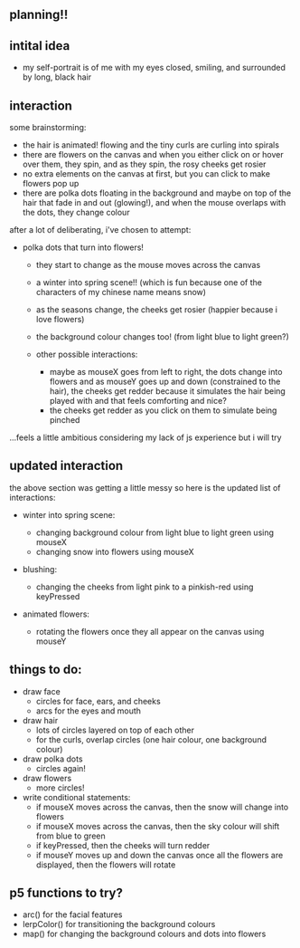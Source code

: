 ## planning!!

## intital idea

- my self-portrait is of me with my eyes closed, smiling, and surrounded by long, black hair

## interaction

some brainstorming:

- the hair is animated! flowing and the tiny curls are curling into spirals
- there are flowers on the canvas and when you either click on or hover over them, they spin, and as they spin, the rosy cheeks get rosier
- no extra elements on the canvas at first, but you can click to make flowers pop up
- there are polka dots floating in the background and maybe on top of the hair that fade in and out (glowing!), and when the mouse overlaps with the dots, they change colour

after a lot of deliberating, i've chosen to attempt:

- polka dots that turn into flowers!

  - they start to change as the mouse moves across the canvas
  - a winter into spring scene!! (which is fun because one of the characters of my chinese name means snow)
  - as the seasons change, the cheeks get rosier (happier because i love flowers)
  - the background colour changes too! (from light blue to light green?)

  - other possible interactions:
    - maybe as mouseX goes from left to right, the dots change into flowers and as mouseY goes up and down (constrained to the hair), the cheeks get redder because it simulates the hair being played with and that feels comforting and nice?
    - the cheeks get redder as you click on them to simulate being pinched

...feels a little ambitious considering my lack of js experience but i will try

## updated interaction

the above section was getting a little messy so here is the updated list of interactions:

- winter into spring scene:

  - changing background colour from light blue to light green using mouseX
  - changing snow into flowers using mouseX

- blushing:

  - changing the cheeks from light pink to a pinkish-red using keyPressed

- animated flowers:
  - rotating the flowers once they all appear on the canvas using mouseY

## things to do:

- draw face
  - circles for face, ears, and cheeks
  - arcs for the eyes and mouth
- draw hair
  - lots of circles layered on top of each other
  - for the curls, overlap circles (one hair colour, one background colour)
- draw polka dots
  - circles again!
- draw flowers
  - more circles!
- write conditional statements:
  - if mouseX moves across the canvas, then the snow will change into flowers
  - if mouseX moves across the canvas, then the sky colour will shift from blue to green
  <!-- - if the mouse is clicked, then the cheeks will turn redder (constrain to face) -->
  - if keyPressed, then the cheeks will turn redder
  - if mouseY moves up and down the canvas once all the flowers are displayed, then the flowers will rotate

## p5 functions to try?

- arc() for the facial features
- lerpColor() for transitioning the background colours
- map() for changing the background colours and dots into flowers
